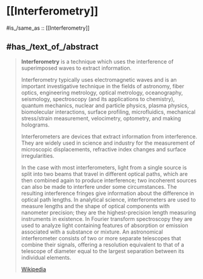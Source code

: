 
# [[Interferometry]] 

#is_/same_as :: [[Interferometry]] 

## #has_/text_of_/abstract 

> **Interferometry** is a technique which 
> uses the interference of superimposed waves to extract information. 
> 
> Interferometry typically uses electromagnetic waves 
> and is an important investigative technique in the fields of astronomy, fiber optics, engineering metrology, optical metrology, oceanography, seismology, 
> spectroscopy (and its applications to chemistry), quantum mechanics, nuclear and particle physics, plasma physics, biomolecular interactions, surface profiling, microfluidics, mechanical stress/strain measurement, velocimetry, optometry, and making holograms.
>
> Interferometers are devices that extract information from interference. 
> They are widely used in science and industry 
> for the measurement of microscopic displacements, 
> refractive index changes and surface irregularities. 
> 
> In the case with most interferometers, light from a single source is split into two beams that travel in different optical paths, which are then combined again to produce interference; two incoherent sources can also be made to interfere under some circumstances. The resulting interference fringes give information about the difference in optical path lengths. In analytical science, interferometers are used to measure lengths and the shape of optical components with nanometer precision; they are the highest-precision length measuring instruments in existence.  In Fourier transform spectroscopy they are used to analyze light containing features of absorption or emission associated with a substance or mixture. An astronomical interferometer consists of two or more separate telescopes that combine their signals, offering a resolution equivalent to that of a telescope of diameter equal to the largest separation between its individual elements.
>
> [Wikipedia](https://en.wikipedia.org/wiki/Interferometry) 

